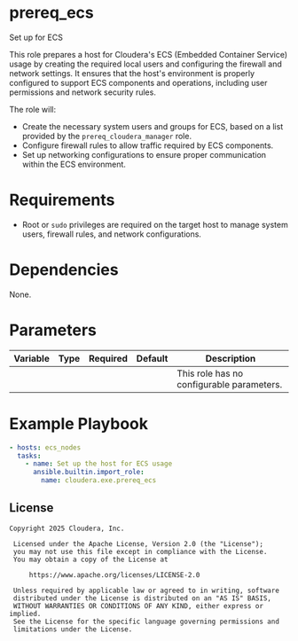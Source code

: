 # prereq_ecs

Set up for ECS

This role prepares a host for Cloudera's ECS (Embedded Container Service) usage by creating the required local users and configuring the firewall and network settings. It ensures that the host's environment is properly configured to support ECS components and operations, including user permissions and network security rules.

The role will:
- Create the necessary system users and groups for ECS, based on a list provided by the `prereq_cloudera_manager` role.
- Configure firewall rules to allow traffic required by ECS components.
- Set up networking configurations to ensure proper communication within the ECS environment.

# Requirements

- Root or `sudo` privileges are required on the target host to manage system users, firewall rules, and network configurations.

# Dependencies

None.

# Parameters

| Variable | Type | Required | Default | Description |
| --- | --- | --- | --- | --- |
| | | | | This role has no configurable parameters. |

# Example Playbook

```yaml
- hosts: ecs_nodes
  tasks:
    - name: Set up the host for ECS usage
      ansible.builtin.import_role:
        name: cloudera.exe.prereq_ecs
```

## License

```
Copyright 2025 Cloudera, Inc.

 Licensed under the Apache License, Version 2.0 (the "License");
 you may not use this file except in compliance with the License.
 You may obtain a copy of the License at

     https://www.apache.org/licenses/LICENSE-2.0

 Unless required by applicable law or agreed to in writing, software
 distributed under the License is distributed on an "AS IS" BASIS,
 WITHOUT WARRANTIES OR CONDITIONS OF ANY KIND, either express or implied.
 See the License for the specific language governing permissions and
 limitations under the License.
```
